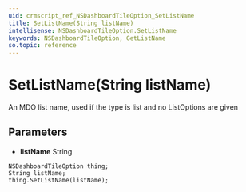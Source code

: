 ```yaml
---
uid: crmscript_ref_NSDashboardTileOption_SetListName
title: SetListName(String listName)
intellisense: NSDashboardTileOption.SetListName
keywords: NSDashboardTileOption, GetListName
so.topic: reference
---
```


# SetListName(String listName)

An MDO list name, used if the type is list and no ListOptions are given

## Parameters

* **listName** String

```crmscript
NSDashboardTileOption thing;
String listName;
thing.SetListName(listName);
```

